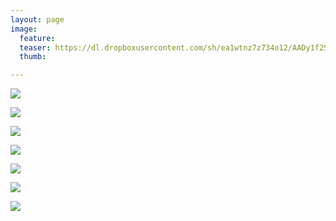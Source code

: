 ```yaml
---
layout: page
image:
  feature:
  teaser: https://dl.dropboxusercontent.com/sh/ea1wtnz7z734o12/AADy1f2S-ZP13TD1VYXQ8SH2a/luontokuvat/kes%C3%A4/10/DS56028_-245px.jpg
  thumb:

---
```


[![](https://dl.dropboxusercontent.com/sh/ea1wtnz7z734o12/AACLiVGMZ3OKhii1IKFFNYZva/luontokuvat/kes%C3%A4/10/DS56228-800px.jpg)](https://dl.dropboxusercontent.com/sh/ea1wtnz7z734o12/AAAlwmXns2eSa8F6QPCYlh6ba/luontokuvat/kes%C3%A4/10/DS56228.jpg)

[![](https://dl.dropboxusercontent.com/sh/ea1wtnz7z734o12/AAD6wQ9sOjawDe574u8P5FCAa/luontokuvat/kes%C3%A4/10/DS56657-800px.jpg)](https://dl.dropboxusercontent.com/sh/ea1wtnz7z734o12/AACwEFbbCcSlNekHNlXRUb5Ba/luontokuvat/kes%C3%A4/10/DS56657.jpg)

[![](https://dl.dropboxusercontent.com/sh/ea1wtnz7z734o12/AAACuMs7YSg5mx2RRROWSe-Ja/luontokuvat/kes%C3%A4/10/DS56686-800px.jpg)](https://dl.dropboxusercontent.com/sh/ea1wtnz7z734o12/AADC_tYvVubucNtGTnN7XJgDa/luontokuvat/kes%C3%A4/10/DS56686.jpg)

[![](https://dl.dropboxusercontent.com/sh/ea1wtnz7z734o12/AADnh6ZWG3vYNbWNw-2MnTaDa/luontokuvat/kes%C3%A4/10/DS56699-800px.jpg)](https://dl.dropboxusercontent.com/sh/ea1wtnz7z734o12/AACvuD76oHY8v12cj96z9qWya/luontokuvat/kes%C3%A4/10/DS56699.jpg)

[![](https://dl.dropboxusercontent.com/sh/ea1wtnz7z734o12/AADhTa1yOC9gR3v50Hmz-1bPa/luontokuvat/kes%C3%A4/10/DS56028-800px.jpg)](https://dl.dropboxusercontent.com/sh/ea1wtnz7z734o12/AAAx5_8TyKQCzgGNJXAJrE-za/luontokuvat/kes%C3%A4/10/DS56028.jpg)

[![](https://dl.dropboxusercontent.com/sh/ea1wtnz7z734o12/AABAtQUg22iqYXkngsuENMp_a/luontokuvat/kes%C3%A4/10/DS56031-800px.jpg)](https://dl.dropboxusercontent.com/sh/ea1wtnz7z734o12/AABYYj--Vorg1ItO57JvOiGIa/luontokuvat/kes%C3%A4/10/DS56031.jpg)

[![](https://dl.dropboxusercontent.com/sh/ea1wtnz7z734o12/AAC5URl5vkGSckldWx6gxMI_a/luontokuvat/kes%C3%A4/10/DS56028_1-800px.jpg)](https://dl.dropboxusercontent.com/sh/ea1wtnz7z734o12/AABJjQBGwadgUi8AwSIWDE5xa/luontokuvat/kes%C3%A4/10/DS56028_1.jpg)
